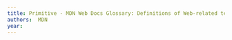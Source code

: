 ```yaml
---
title: Primitive - MDN Web Docs Glossary: Definitions of Web-related terms | MDN
authors:  MDN
year: 
---
```



